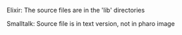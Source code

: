 Elixir: The source files are in the 'lib' directories

Smalltalk: Source file is in text version, not in pharo image
